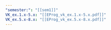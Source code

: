 ```yaml
---
"semester:": "[[sem1]]"
VK_ex.1.x-5.x: "[[EProg_vk_ex.1.x-5.x.pdf]]"
VK_ex.5.x-8.x: "[[EProg_vk_ex.5.x-8.x.pdf]]"
---
```

